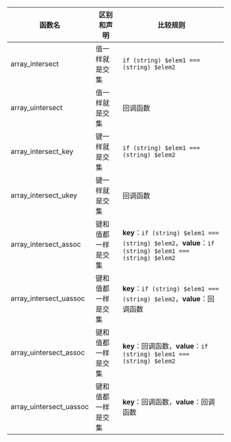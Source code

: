 | 函数名                  | 区别和声明         | 比较规则                                                     |
| ----------------------- | ------------------ | ------------------------------------------------------------ |
| array_intersect         | 值一样就是交集     | `if (string) $elem1 === (string) $elem2`                     |
| array_uintersect        | 值一样就是交集     | 回调函数                                                     |
| array_intersect_key     | 键一样就是交集     | `if (string) $elem1 === (string) $elem2`                     |
| array_intersect_ukey    | 键一样就是交集     | 回调函数                                                     |
| array_intersect_assoc   | 键和值都一样是交集 | **key**：`if (string) $elem1 === (string) $elem2`，**value**：`if (string) $elem1 === (string) $elem2` |
| array_intersect_uassoc  | 键和值都一样是交集 | **key**：`if (string) $elem1 === (string) $elem2`，**value**：回调函数 |
| array_uintersect_assoc  | 键和值都一样是交集 | **key**：回调函数，**value**：`if (string) $elem1 === (string) $elem2` |
| array_uintersect_uassoc | 键和值都一样是交集 | **key**：回调函数，**value**：回调函数                       |

